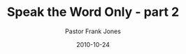 ---
lunr: "true"
title: "Speak the Word Only - part 2"
author: "Pastor Frank Jones"
postDate: "10-24-2010"
date: 2010-10-24
category: "sermons"
slug: "2010/10/SpeakTheWordOnly_part2"
icon: microphone
audioLink: "SpeakTheWordOnly_part2"
tags: [speak, word, authority]
mp3: "SpeakTheWordOnly_part2/10242010.mp3"
ogg: "SpeakTheWordOnly_part2/10242010.ogg"
linkurl: "https://archive.org/download/SpeakTheWordOnly_part2/SpeakTheWordOnly_part2_files.xml"
ipath: "https://archive.org/download/SpeakTheWordOnly_part2/10242010.mp3"
layout: sermon.html
---
